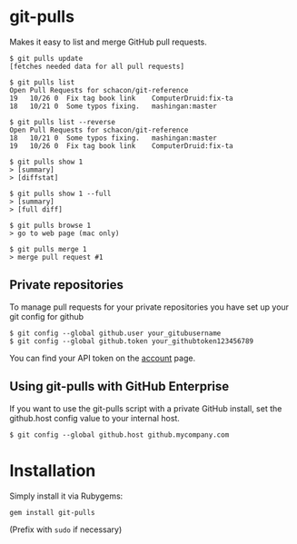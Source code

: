 git-pulls
==============

Makes it easy to list and merge GitHub pull requests.

    $ git pulls update
    [fetches needed data for all pull requests]

    $ git pulls list
    Open Pull Requests for schacon/git-reference
    19   10/26 0  Fix tag book link    ComputerDruid:fix-ta
    18   10/21 0  Some typos fixing.   mashingan:master    
    
    $ git pulls list --reverse
    Open Pull Requests for schacon/git-reference
    18   10/21 0  Some typos fixing.   mashingan:master    
    19   10/26 0  Fix tag book link    ComputerDruid:fix-ta

    $ git pulls show 1
    > [summary]
    > [diffstat]

    $ git pulls show 1 --full
    > [summary]
    > [full diff]

    $ git pulls browse 1
    > go to web page (mac only)

    $ git pulls merge 1
    > merge pull request #1
    
Private repositories
----------------

To manage pull requests for your private repositories you have set up your git config for github 

    $ git config --global github.user your_gitubusername
    $ git config --global github.token your_githubtoken123456789
    
You can find your API token on the [account](https://github.com/account) page.

Using git-pulls with GitHub Enterprise
--------------------------------------

If you want to use the git-pulls script with a private GitHub install, set the
github.host config value to your internal host.

    $ git config --global github.host github.mycompany.com

Installation
===============

Simply install it via Rubygems:

    gem install git-pulls

(Prefix with `sudo` if necessary)
